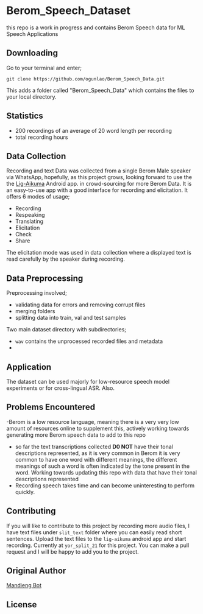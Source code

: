 # Berom_Speech_Dataset
this repo is a work in progress and contains Berom Speech data for ML Speech Applications


## Downloading

Go to your terminal and enter;

```git
git clone https://github.com/ogunlao/Berom_Speech_Data.git
```

This adds a folder called "Berom_Speech_Data" which contains the files to your local directory.

## Statistics

- 200 recordings of an average of 20 word length per recording
- total recording hours

## Data Collection
Recording and text Data was collected from a single Berom Male speaker via WhatsApp, hopefully, as this project grows, looking forward to use the 
the [Lig-Aikuma](https://lig-aikuma.imag.fr/tutorial/) Android app. in crowd-sourcing for more Berom Data. It is an easy-to-use app with a good interface for recording and elicitation. It offers 6 modes of usage;

- Recording
- Respeaking
- Translating
- Elicitation
- Check
- Share

The elicitation mode was used in data collection where a displayed text is read carefully by the speaker during recording.

## Data Preprocessing

Preprocessing involved;

- validating data for errors and removing corrupt files
- merging folders
- splitting data into train, val and test samples

Two main dataset directory with subdirectories;

- `wav` contains the unprocessed recorded files and metadata
- 



## Application

The dataset can be used majorly for low-resource speech model experiments or for cross-lingual ASR. Also.

## Problems Encountered
-Berom is a low resource language, meaning there is a very very low amount of resources online to supplement this, actively working towards generating more Berom speech data to add to this repo
- so far the text transcriptions collected **D0 NOT** have their  tonal descriptions represented, as it is very common in Berom it is very common to have one word with different meanings, the different meanings of such a word is often indicated by the tone present in the word. Working towards updating this repo with data that have their tonal descriptions represented
- Recording speech takes time and can become uninteresting to perform quickly.

## Contributing

If you will like to contribute to this project by recording more audio files, I have text files under `slit_text` folder where you can easily read short sentences. Upload the text files to the `lig-aikuma` android app and start recording. Currently at `yor_split_21` for this project. You can make a pull request and I will be happy to add you to the project.

## Original Author

[Mandieng Bot](http://mandeebot.github.io/)

## License
